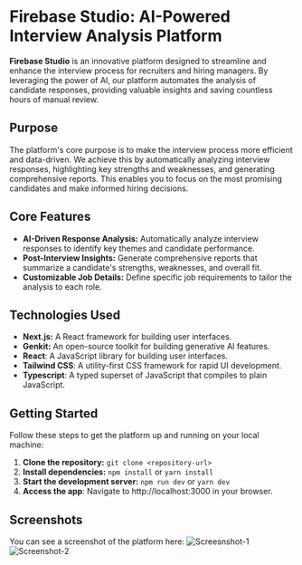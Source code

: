 # Firebase Studio: AI-Powered Interview Analysis Platform

**Firebase Studio** is an innovative platform designed to streamline and enhance the interview process for recruiters and hiring managers. By leveraging the power of AI, our platform automates the analysis of candidate responses, providing valuable insights and saving countless hours of manual review.

## Purpose

The platform's core purpose is to make the interview process more efficient and data-driven. We achieve this by automatically analyzing interview responses, highlighting key strengths and weaknesses, and generating comprehensive reports. This enables you to focus on the most promising candidates and make informed hiring decisions.

## Core Features

*   **AI-Driven Response Analysis:** Automatically analyze interview responses to identify key themes and candidate performance.
*   **Post-Interview Insights:** Generate comprehensive reports that summarize a candidate's strengths, weaknesses, and overall fit.
*   **Customizable Job Details:** Define specific job requirements to tailor the analysis to each role.

## Technologies Used

*   **Next.js:** A React framework for building user interfaces.
*   **Genkit:** An open-source toolkit for building generative AI features.
* **React**: A JavaScript library for building user interfaces.
* **Tailwind CSS**: A utility-first CSS framework for rapid UI development.
* **Typescript**:  A typed superset of JavaScript that compiles to plain JavaScript.

## Getting Started

Follow these steps to get the platform up and running on your local machine:

1.  **Clone the repository:** `git clone <repository-url>`
2.  **Install dependencies:** `npm install` or `yarn install`
3.  **Start the development server:** `npm run dev` or `yarn dev`
4. **Access the app**: Navigate to http://localhost:3000 in your browser.


## Screenshots

You can see a screenshot of the platform here:
![Screesnshot-1](https://github.com/user-attachments/assets/f94bb8dc-3f02-466c-8ac3-e8c949035359)
![Screenshot-2](https://github.com/user-attachments/assets/5c8109ab-7c42-4f7f-a122-14e06dd4e3eb)
